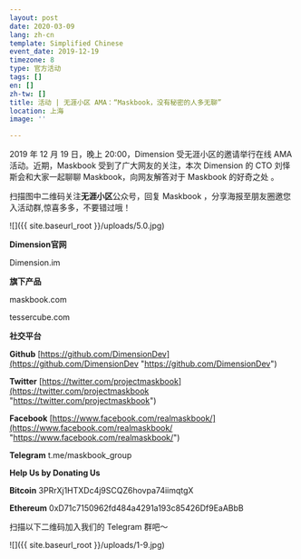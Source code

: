 ```yaml
---
layout: post
date: 2020-03-09
lang: zh-cn
template: Simplified Chinese
event_date: 2019-12-19
timezone: 8
type: 官方活动
tags: []
en: []
zh-tw: []
title: 活动 | 无涯小区 AMA：“Maskbook，没有秘密的人多无聊”
location: 上海
image: ''

---
```

2019 年 12 月 19 日，晚上 20:00，Dimension 受无涯小区的邀请举行在线 AMA 活动。近期，Maskbook 受到了广大网友的关注，本次 Dimension 的 CTO 刘怿斯会和大家一起聊聊 Maskbook，向网友解答对于 Maskbook 的好奇之处 。

扫描图中二维码关注**无涯小区**公众号，回复 Maskbook ，分享海报至朋友圈邀您入活动群,惊喜多多，不要错过哦！

![]({{ site.baseurl_root }}/uploads/5.0.jpg)

**Dimension官网**

Dimension.im

**旗下产品**

maskbook.com

tessercube.com

**社交平台**

**Github** [https://github.com/DimensionDev](https://github.com/DimensionDev "https://github.com/DimensionDev")

**Twitter** [https://twitter.com/projectmaskbook](https://twitter.com/projectmaskbook "https://twitter.com/projectmaskbook")

**Facebook** [https://www.facebook.com/realmaskbook/](https://www.facebook.com/realmaskbook/ "https://www.facebook.com/realmaskbook/")

**Telegram** t.me/maskbook_group

**Help Us by Donating Us**

**Bitcoin** 3PRrXj1HTXDc4j9SCQZ6hovpa74iimqtgX

**Ethereum** 0xD71c7150962fd484a4291a193c85426Df9EaABbB

扫描以下二维码加入我们的 Telegram 群吧～

![]({{ site.baseurl_root }}/uploads/1-9.jpg)